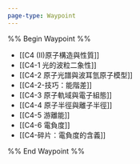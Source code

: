 ```yaml
---
page-type: Waypoint
---
```

%% Begin Waypoint %%
- [[C4 (II)原子構造與性質]]
- [[C4-1 光的波粒二象性]]
- [[C4-2 原子光譜與波耳氫原子模型]]
- [[C4-2-技巧：能階差]]
- [[C4-3 原子軌域與電子組態]]
- [[C4-4 原子半徑與離子半徑]]
- [[C4-5 游離能]]
- [[C4-6 電負度]]
- [[C4-碎片：電負度的含義]]

%% End Waypoint %%
